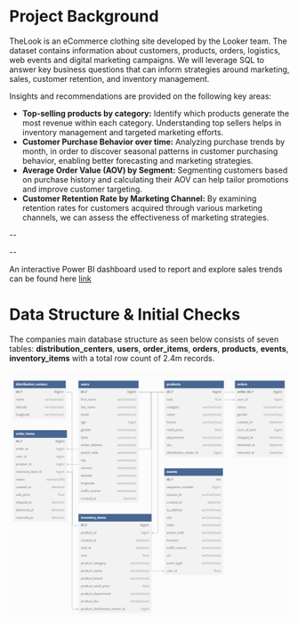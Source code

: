 # Project Background
TheLook is an eCommerce clothing site developed by the Looker team. The dataset contains information about customers, products, orders, logistics, web events and digital marketing campaigns. We will leverage SQL to answer key business questions that can inform strategies around marketing, sales, customer retention, and inventory management.

Insights and recommendations are provided on the following key areas:

- **Top-selling products by category:** Identify which products generate the most revenue within each category. Understanding top sellers helps in inventory management and targeted marketing efforts.
- **Customer Purchase Behavior over time:** Analyzing purchase trends by month, in order to discover seasonal patterns in customer purchasing behavior, enabling better forecasting and marketing strategies.
- **Average Order Value (AOV) by Segment:** Segmenting customers based on purchase history and calculating their AOV can help tailor promotions and improve customer targeting.
- **Customer Retention Rate by Marketing Channel:** By examining retention rates for customers acquired through various marketing channels, we can assess the effectiveness of marketing strategies.

--

--

An interactive Power BI dashboard used to report and explore sales trends can be found here [link](https://app.powerbi.com/view?r=eyJrIjoiNGQ3MWVlOWUtMGYwNC00N2U2LWFkZTctOGIxYTNkYzgwODMyIiwidCI6ImRkNjZhNjhkLTM1ZGEtNGE4NS05NDJhLTRiYTg4NTI1ZGIzMiIsImMiOjh9)



# Data Structure & Initial Checks

The companies main database structure as seen below consists of seven tables: **distribution_centers**, **users**, **order_items**, **orders**, **products**, **events**, **inventory_items** with a total row count of 2.4m records.

![Entity Relationship Diagram here](https://github.com/rthiago1/TheLook-Ecommerce/blob/main/logical_model_white.jpg?raw=true)

